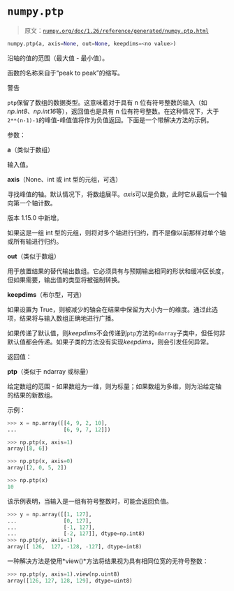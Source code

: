 # `numpy.ptp`

> 原文：[`numpy.org/doc/1.26/reference/generated/numpy.ptp.html`](https://numpy.org/doc/1.26/reference/generated/numpy.ptp.html)

```py
numpy.ptp(a, axis=None, out=None, keepdims=<no value>)
```

沿轴的值的范围（最大值 - 最小值）。

函数的名称来自于“peak to peak”的缩写。

警告

`ptp`保留了数组的数据类型。这意味着对于具有 n 位有符号整数的输入（如*np.int8*、*np.int16*等），返回值也是具有 n 位有符号整数。在这种情况下，大于`2**(n-1)-1`的峰值-峰值值将作为负值返回。下面是一个带解决方法的示例。

参数：

**a**（类似于数组）

输入值。

**axis**（None、int 或 int 型的元组，可选）

寻找峰值的轴。默认情况下，将数组展平。*axis*可以是负数，此时它从最后一个轴向第一个轴计数。

版本 1.15.0 中新增。

如果这是一组 int 型的元组，则将对多个轴进行归约，而不是像以前那样对单个轴或所有轴进行归约。

**out**（类似于数组）

用于放置结果的替代输出数组。它必须具有与预期输出相同的形状和缓冲区长度，但如果需要，输出值的类型将被强制转换。

**keepdims**（布尔型，可选）

如果设置为 True，则被减少的轴会在结果中保留为大小为一的维度。通过此选项，结果将与输入数组正确地进行广播。

如果传递了默认值，则*keepdims*不会传递到`ptp`方法的`ndarray`子类中，但任何非默认值都会传递。如果子类的方法没有实现*keepdims*，则会引发任何异常。

返回值：

**ptp**（类似于 ndarray 或标量）

给定数组的范围 - 如果数组为一维，则为标量；如果数组为多维，则为沿给定轴的结果的新数组。

示例：

```py
>>> x = np.array([[4, 9, 2, 10],
...               [6, 9, 7, 12]]) 
```

```py
>>> np.ptp(x, axis=1)
array([8, 6]) 
```

```py
>>> np.ptp(x, axis=0)
array([2, 0, 5, 2]) 
```

```py
>>> np.ptp(x)
10 
```

该示例表明，当输入是一组有符号整数时，可能会返回负值。

```py
>>> y = np.array([[1, 127],
...               [0, 127],
...               [-1, 127],
...               [-2, 127]], dtype=np.int8)
>>> np.ptp(y, axis=1)
array([ 126,  127, -128, -127], dtype=int8) 
```

一种解决方法是使用*view()*方法将结果视为具有相同位宽的无符号整数：

```py
>>> np.ptp(y, axis=1).view(np.uint8)
array([126, 127, 128, 129], dtype=uint8) 
```
